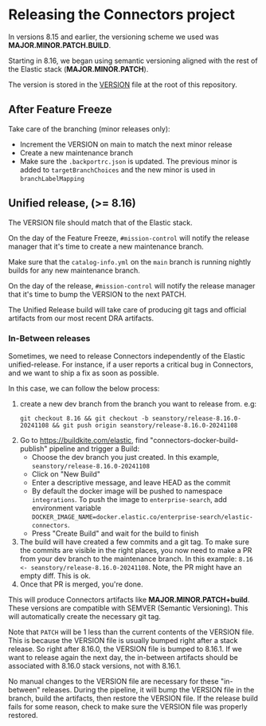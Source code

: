 # Releasing the Connectors project

In versions 8.15 and earlier, the versioning scheme we used was **MAJOR.MINOR.PATCH.BUILD**.

Starting in 8.16, we began using semantic versioning aligned with the rest of the Elastic stack (**MAJOR.MINOR.PATCH**).

The version is stored in the [VERSION](https://github.com/elastic/connectors/blob/main/connectors/VERSION) file at the root of this repository.

## After Feature Freeze
Take care of the branching (minor releases only):

- Increment the VERSION on main to match the next minor release
- Create a new maintenance branch
- Make sure the `.backportrc.json` is updated. The previous minor is added to `targetBranchChoices` and the new minor is used in `branchLabelMapping`


## Unified release, (>= 8.16)

The VERSION file should match that of the Elastic stack.

On the day of the Feature Freeze, `#mission-control` will notify the release manager that it's time to create a new maintenance branch.

Make sure that the `catalog-info.yml` on the `main` branch is running nightly builds for any new maintenance branch.

On the day of the release, `#mission-control` will notify the release manager that it's time to bump the VERSION to the next PATCH.

The Unified Release build will take care of producing git tags and official artifacts from our most recent DRA artifacts.

### In-Between releases

Sometimes, we need to release Connectors independently of the Elastic unified-release.
For instance, if a user reports a critical bug in Connectors, and we want to ship a fix as soon as possible.

In this case, we can follow the below process:

1. create a new dev branch from the branch you want to release from. e.g:
    ```
    git checkout 8.16 && git checkout -b seanstory/release-8.16.0-20241108 && git push origin seanstory/release-8.16.0-20241108
    ```
2. Go to https://buildkite.com/elastic, find "connectors-docker-build-publish" pipeline and trigger a Build:
   - Choose the dev branch you just created. In this example, `seanstory/release-8.16.0-20241108`
   - Click on "New Build"
   - Enter a descriptive message, and leave HEAD as the commit
   - By default the docker image will be pushed to namespace `integrations`. To push the image to `enterprise-search`, add environment variable `DOCKER_IMAGE_NAME=docker.elastic.co/enterprise-search/elastic-connectors`.
   - Press "Create Build" and wait for the build to finish
3. The build will have created a few commits and a git tag. 
  To make sure the commits are visible in the right places, you now need to make a PR from your dev branch to the maintenance branch.
  In this example: `8.16 <- seanstory/release-8.16.0-20241108`.
  Note, the PR might have an empty diff. This is ok.
4. Once that PR is merged, you're done.

This will produce Connectors artifacts like **MAJOR.MINOR.PATCH+build<TIMESTAMP>**.
These versions are compatible with SEMVER (Semantic Versioning).
This will automatically create the necessary git tag.

Note that `PATCH` will be 1 less than the current contents of the VERSION file.
This is because the VERSION file is usually bumped right after a stack release.
So right after 8.16.0, the VERSION file is bumped to 8.16.1.
If we want to release again the next day, the in-between artifacts should be associated with 8.16.0 stack versions, not with 8.16.1.

No manual changes to the VERSION file are necessary for these "in-between" releases.
During the pipeline, it will bump the VERSION file in the branch, build the artifacts, then restore the VERSION file.
If the release build fails for some reason, check to make sure the VERSION file was properly restored.

